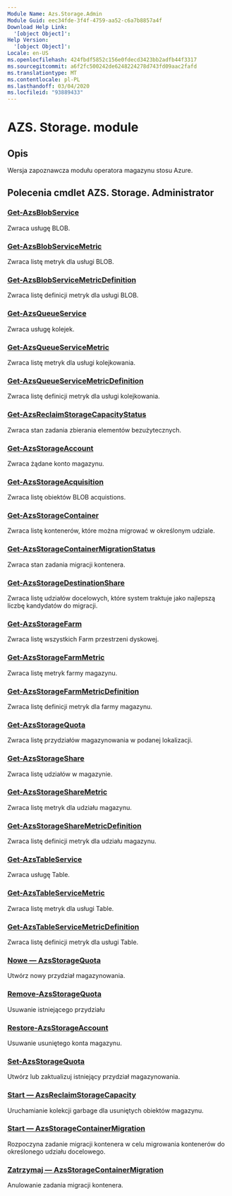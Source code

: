 ```yaml
---
Module Name: Azs.Storage.Admin
Module Guid: eec34fde-3f4f-4759-aa52-c6a7b8857a4f
Download Help Link:
  '[object Object]': 
Help Version:
  '[object Object]': 
Locale: en-US
ms.openlocfilehash: 424fbdf5852c156e0fdecd3423bb2adfb44f3317
ms.sourcegitcommit: a6f2fc500242de6248224278d743fd09aac2fafd
ms.translationtype: MT
ms.contentlocale: pl-PL
ms.lasthandoff: 03/04/2020
ms.locfileid: "93889433"
---
```

# AZS. Storage. module
## Opis
Wersja zapoznawcza modułu operatora magazynu stosu Azure.

## Polecenia cmdlet AZS. Storage. Administrator
### [Get-AzsBlobService](Get-AzsBlobService.md)
Zwraca usługę BLOB.

### [Get-AzsBlobServiceMetric](Get-AzsBlobServiceMetric.md)
Zwraca listę metryk dla usługi BLOB.

### [Get-AzsBlobServiceMetricDefinition](Get-AzsBlobServiceMetricDefinition.md)
Zwraca listę definicji metryk dla usługi BLOB.

### [Get-AzsQueueService](Get-AzsQueueService.md)
Zwraca usługę kolejek.

### [Get-AzsQueueServiceMetric](Get-AzsQueueServiceMetric.md)
Zwraca listę metryk dla usługi kolejkowania.

### [Get-AzsQueueServiceMetricDefinition](Get-AzsQueueServiceMetricDefinition.md)
Zwraca listę definicji metryk dla usługi kolejkowania.

### [Get-AzsReclaimStorageCapacityStatus](Get-AzsReclaimStorageCapacityStatus.md)
Zwraca stan zadania zbierania elementów bezużytecznych.

### [Get-AzsStorageAccount](Get-AzsStorageAccount.md)
Zwraca żądane konto magazynu.

### [Get-AzsStorageAcquisition](Get-AzsStorageAcquisition.md)
Zwraca listę obiektów BLOB acquistions.

### [Get-AzsStorageContainer](Get-AzsStorageContainer.md)
Zwraca listę kontenerów, które można migrować w określonym udziale.

### [Get-AzsStorageContainerMigrationStatus](Get-AzsStorageContainerMigrationStatus.md)
Zwraca stan zadania migracji kontenera.

### [Get-AzsStorageDestinationShare](Get-AzsStorageDestinationShare.md)
Zwraca listę udziałów docelowych, które system traktuje jako najlepszą liczbę kandydatów do migracji.

### [Get-AzsStorageFarm](Get-AzsStorageFarm.md)
Zwraca listę wszystkich Farm przestrzeni dyskowej.

### [Get-AzsStorageFarmMetric](Get-AzsStorageFarmMetric.md)
Zwraca listę metryk farmy magazynu.

### [Get-AzsStorageFarmMetricDefinition](Get-AzsStorageFarmMetricDefinition.md)
Zwraca listę definicji metryk dla farmy magazynu.

### [Get-AzsStorageQuota](Get-AzsStorageQuota.md)
Zwraca listę przydziałów magazynowania w podanej lokalizacji.

### [Get-AzsStorageShare](Get-AzsStorageShare.md)
Zwraca listę udziałów w magazynie.

### [Get-AzsStorageShareMetric](Get-AzsStorageShareMetric.md)
Zwraca listę metryk dla udziału magazynu.

### [Get-AzsStorageShareMetricDefinition](Get-AzsStorageShareMetricDefinition.md)
Zwraca listę definicji metryk dla udziału magazynu.

### [Get-AzsTableService](Get-AzsTableService.md)
Zwraca usługę Table.

### [Get-AzsTableServiceMetric](Get-AzsTableServiceMetric.md)
Zwraca listę metryk dla usługi Table.

### [Get-AzsTableServiceMetricDefinition](Get-AzsTableServiceMetricDefinition.md)
Zwraca listę definicji metryk dla usługi Table.

### [Nowe — AzsStorageQuota](New-AzsStorageQuota.md)
Utwórz nowy przydział magazynowania.

### [Remove-AzsStorageQuota](Remove-AzsStorageQuota.md)
Usuwanie istniejącego przydziału

### [Restore-AzsStorageAccount](Restore-AzsStorageAccount.md)
Usuwanie usuniętego konta magazynu.

### [Set-AzsStorageQuota](Set-AzsStorageQuota.md)
Utwórz lub zaktualizuj istniejący przydział magazynowania.

### [Start — AzsReclaimStorageCapacity](Start-AzsReclaimStorageCapacity.md)
Uruchamianie kolekcji garbage dla usuniętych obiektów magazynu.

### [Start — AzsStorageContainerMigration](Start-AzsStorageContainerMigration.md)
Rozpoczyna zadanie migracji kontenera w celu migrowania kontenerów do określonego udziału docelowego.

### [Zatrzymaj — AzsStorageContainerMigration](Stop-AzsStorageContainerMigration.md)
Anulowanie zadania migracji kontenera.

